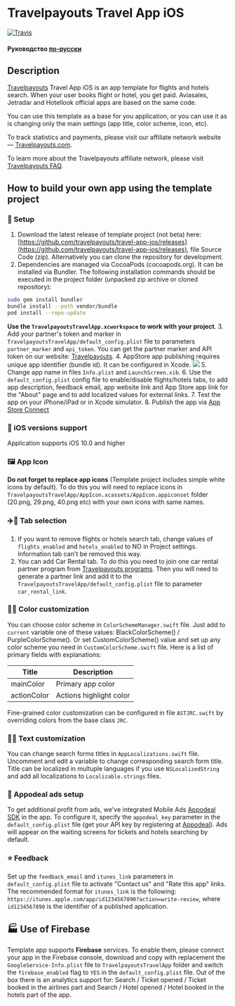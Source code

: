Travelpayouts Travel App iOS
=================
[![Travis](https://img.shields.io/travis/travelpayouts/travel-app-ios/master.svg)](https://travis-ci.com/travelpayouts/travel-app-ios)
#### Руководство [по-русски](https://github.com/travelpayouts/travel-app-ios/blob/master/README_RU.md)
## Description
[Travelpayouts](https://www.travelpayouts.com) Travel App iOS is an app template for flights and hotels search. When your user books flight or hotel, you get paid. Aviasales, Jetradar and Hotellook official apps are based on the same code.

You can use this template as a base for you application, or you can use it as is changing only the main settings (app title, color scheme, icon, etc).

To track statistics and payments, please visit our affiliate network website — [Travelpayouts.com](https://www.travelpayouts.com/).

To learn more about the Travelpayouts affiliate network, please visit [Travelpayouts FAQ](https://support.travelpayouts.com/hc/en-us/articles/203955613-Commission-and-payments).

## <a name="usage"></a>How to build your own app using the template project
### 📲 Setup
1. Download the latest release of template project (not beta) here: [https://github.com/travelpayouts/travel-app-ios/releases](https://github.com/travelpayouts/travel-app-ios/releases), file Source Code (zip).
Alternatively you can clone the repository for development.
2. Dependencies are managed via CocoaPods (cocoapods.org). It can be installed via Bundler.
The following installation commands should be executed in the project folder (unpacked zip archive or cloned repository):
  ```bash
  sudo gem install bundler
  bundle install --path vendor/bundle
  pod install --repo-update
  ```
  **Use the ```TravelpayoutsTravelApp.xcworkspace``` to work with your project**.
3. Add your partner's token and marker in ```TravelpayoutsTravelApp/default_config.plist``` file to parameters ```partner_marker``` and ```api_token```.
You can get the partner marker and API token on our website: [Travelpayouts](https://travelpayouts.com/).
4. AppStore app publishing requires unique app identifier (bundle id). It can be configured in Xcode.
![](https://github.com/travelpayouts/travel-app-ios/raw/master/readme_files/xcode_bundle_id.png)
5. Change app name in files ```Info.plist``` and ```LaunchScreen.xib```.
6. Use the ```default_config.plist``` config file to enable/disable flights/hotels tabs, to add app description, feedback email, app website link and App Store app link for the "About" page and to add localized values for external links.
7. Test the app on your iPhone/iPad or in Xcode simulator.
8. Publish the app via [App Store Connect](https://appstoreconnect.apple.com)

### 📱 iOS versions support
Application supports iOS 10.0 and higher

### 🖼 App Icon
**Do not forget to replace app icons** (Template project includes simple white icons by default). To do this you will need to replace icons in ```TravelpayoutsTravelApp/AppIcon.xcassets/AppIcon.appiconset``` folder (20.png, 29.png, 40.png etc) with your own icons with same names.

### ✈️🏨 Tab selection
1. If you want to remove flights or hotels search tab, change values of ```flights_enabled``` and ```hotels_enabled``` to NO in Project settings. Information tab can't be removed this way.
2. You can add Car Rental tab. To do this you need to join one car rental partner program from [Travelpayouts programs](https://www.travelpayouts.com/programs). Then you will need to generate a partner link and add it to the ```TravelpayoutsTravelApp/default_config.plist``` file to parameter ```car_rental_link```.

### 🔧🌻 Color customization
You can choose color scheme in ```ColorSchemeManager.swift``` file. Just add to ```current``` variable one of these values: BlackColorScheme() / PurpleColorScheme(). Or set CustomColorScheme() value and set up any color scheme you need in ```CustomColorScheme.swift``` file.
Here is a list of primary fields with explanations:

|Title|Description|
|--------|--------|
mainColor | Primary app color
actionColor | Actions highlight color

Fine-grained color customization can be configured in file ```ASTJRC.swift``` by overriding colors from the base class ```JRC```.

### 🔧📄 Text customization
You can change search forms titles in ```AppLocalizations.swift``` file. Uncomment and edit a variable to change corresponding search form title. Title can be localized in multuple languages if you use ```NSLocalizedString``` and add all localizations to ```Localizable.strings``` files.

### 🤑 Appodeal ads setup
To get additional profit from ads, we've integrated Mobile Ads [Appodeal SDK](https://www.appodeal.com/) in the app. To configure it, specify the ```appodeal_key``` parameter in the ```default_config.plist``` file (get your API key by registering at [Appodeal](https://www.appodeal.com/)). Ads will appear on the waiting screens for tickets and hotels searching by default.

### ⭐️ Feedback
Set up the ```feedback_email``` and ```itunes_link``` parameters in ```default_config.plist``` file to activate "Contact us" and "Rate this app" links.
The recommended format for ```itunes_link``` is the following: ```https://itunes.apple.com/app/id1234567890?action=write-review```, where ```id1234567890``` is the identifier of a published application.

## 🏭 **Use of Firebase**
Template app supports **Firebase** services. To enable them, please connect your app in the Firebase console, download and copy with replacement the ```GoogleService-Info.plist``` file to ```TravelpayoutsTravelApp``` folder and switch the ```firebase_enabled``` flag to ```YES``` in the ```default_config.plist``` file. Out of the box there is an analytics support for: Search / Ticket opened / Ticket booked in the airlines part and Search / Hotel opened / Hotel booked in the hotels part of the app.
